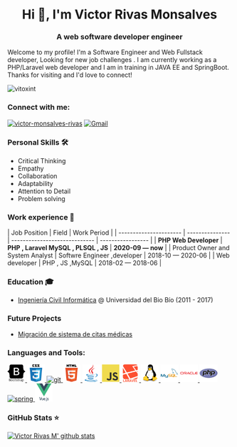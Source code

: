 <div>
  <h1 align="center">Hi 👋, I'm Victor Rivas Monsalves</h1>
  <h3 align="center">A web software developer engineer</h3>
</div>



Welcome to my profile! I'm a Software Engineer and Web Fullstack developer, Looking for new job challenges . I am currently working as a PHP/Laravel web developer and I am in training in JAVA EE and SpringBoot. Thanks for visiting and I'd love to connect!

<p align="left"> <img src="https://komarev.com/ghpvc/?username=vitoxint&label=Profile%20views&color=0e75b6&style=flat" alt="vitoxint" /> </p>

<h3 align="left">Connect with me:</h3>
<p align="left">
<a href="https://linkedin.com/in/victor-monsalves-rivas" target="blank"><img align="center" src="https://raw.githubusercontent.com/rahuldkjain/github-profile-readme-generator/master/src/images/icons/Social/linked-in-alt.svg" alt="victor-monsalves-rivas" height="30" width="40" /></a>

  <a href="mailto:vitoxint@gmail.com" target="_blank">
        <img align="center" src="https://img.icons8.com/?size=1x&id=37246&format=png" alt="Gmail" height="30" width="40" />
    </a>
</p>

<h3 align="left">Personal Skills 🛠️</h3>

<ul>
  <li>Critical Thinking</li>
  <li>Empathy</li>
  <li>Collaboration</li>
  <li>Adaptability</li>
  <li>Attention to Detail</li>
  <li>Problem solving</li>
</ul>

### Work experience 👔
| Job Position                | Field                         | Work Period       |
| ---------------------- | --------------- | ----------------------------- | ----------------- |
| **PHP Web Developer**  | **PHP , Laravel  MySQL , PLSQL , JS**  | **2020-09 — now** |
| Product Owner and System Analyst               | Softwre Engineer ,developer | 2018-10 — 2020-06 |
| Web developer           | PHP , JS ,MySQL         | 2018-02 — 2018-06 |


### Education 🎓
- [Ingeniería Civil Informática](https://ubiobio.cl) @ Universidad del Bio Bío (2011 - 2017)

### Future Projects
- [Migración de sistema de citas médicas]() 

<h3 align="left">Languages and Tools:</h3>
<p align="left"> <a href="https://getbootstrap.com" target="_blank" rel="noreferrer"> <img src="https://raw.githubusercontent.com/devicons/devicon/master/icons/bootstrap/bootstrap-plain-wordmark.svg" alt="bootstrap" width="40" height="40"/> </a> <a href="https://www.w3schools.com/css/" target="_blank" rel="noreferrer"> <img src="https://raw.githubusercontent.com/devicons/devicon/master/icons/css3/css3-original-wordmark.svg" alt="css3" width="40" height="40"/> </a> <a href="https://git-scm.com/" target="_blank" rel="noreferrer"> <img src="https://www.vectorlogo.zone/logos/git-scm/git-scm-icon.svg" alt="git" width="40" height="40"/> </a> <a href="https://www.w3.org/html/" target="_blank" rel="noreferrer"> <img src="https://raw.githubusercontent.com/devicons/devicon/master/icons/html5/html5-original-wordmark.svg" alt="html5" width="40" height="40"/> </a> <a href="https://www.java.com" target="_blank" rel="noreferrer"> <img src="https://raw.githubusercontent.com/devicons/devicon/master/icons/java/java-original.svg" alt="java" width="40" height="40"/> </a> <a href="https://developer.mozilla.org/en-US/docs/Web/JavaScript" target="_blank" rel="noreferrer"> <img src="https://raw.githubusercontent.com/devicons/devicon/master/icons/javascript/javascript-original.svg" alt="javascript" width="40" height="40"/> </a> <a href="https://laravel.com/" target="_blank" rel="noreferrer"> <img src="https://raw.githubusercontent.com/devicons/devicon/master/icons/laravel/laravel-plain-wordmark.svg" alt="laravel" width="40" height="40"/> </a> <a href="https://www.linux.org/" target="_blank" rel="noreferrer"> <img src="https://raw.githubusercontent.com/devicons/devicon/master/icons/linux/linux-original.svg" alt="linux" width="40" height="40"/> </a> <a href="https://www.mysql.com/" target="_blank" rel="noreferrer"> <img src="https://raw.githubusercontent.com/devicons/devicon/master/icons/mysql/mysql-original-wordmark.svg" alt="mysql" width="40" height="40"/> </a> <a href="https://www.oracle.com/" target="_blank" rel="noreferrer"> <img src="https://raw.githubusercontent.com/devicons/devicon/master/icons/oracle/oracle-original.svg" alt="oracle" width="40" height="40"/> </a> <a href="https://www.php.net" target="_blank" rel="noreferrer"> <img src="https://raw.githubusercontent.com/devicons/devicon/master/icons/php/php-original.svg" alt="php" width="40" height="40"/> </a> <a href="https://spring.io/" target="_blank" rel="noreferrer"> <img src="https://www.vectorlogo.zone/logos/springio/springio-icon.svg" alt="spring" width="40" height="40"/> </a> <a href="https://vuejs.org/" target="_blank" rel="noreferrer"> <img src="https://raw.githubusercontent.com/devicons/devicon/master/icons/vuejs/vuejs-original-wordmark.svg" alt="vuejs" width="40" height="40"/> </a> </p>

### GitHub Stats ⭐
[![Victor Rivas M' github stats](https://github-readme-stats.vercel.app/api?username=vitoxint&show_icons=true)](https://github.com/vitoxint/github-readme-stats)


